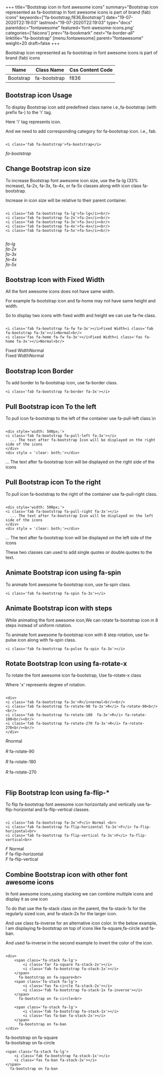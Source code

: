 +++
title="Bootstrap icon in font awesome icons"
summary="Bootstrap icon represented as fa-bootstrap in font awesome icons is part of brand (fab) icons"
keywords=["fa-bootstrap,f836,Bootstrap"]
date="19-07-2020T22:19:03"
lastmod="19-07-2020T22:19:03"
type="docs"
parentdoc="fontawesome"
featured='font-awesome-icons.png'
categories=['faicons']
prev="fa-bookmark"
next="fa-border-all"
linktitle="fa-bootstrap"
[menu.fontawesome]
parent="fontawesome"
weight=20
draft=false
+++


Bootstrap icon represented as fa-bootstrap in font awesome icons is part of brand (fab) icons

<div class='table-responsive'><table class='table'><thead><tr><th>Name</th><th>Class Name</th><th>Css Content Code</th></tr></thead><tbody><tr><td>Bootstrap</td><td>fa-bootstrap</td><td>f836</td></tr></tbody></table></div>



## Bootstrap icon Usage

To display Bootstrap icon add predefined class name i.e.,fa-bootstrap (with prefix fa-) to the 'i' tag.

Here 'i' tag represents icon.

And we need to add corresponding category for fa-bootstrap icon. i.e., fab.


```

<i class='fab fa-bootstrap'>fa-bootstrap</i>
```

<i class='fab fa-bootstrap'>fa-bootstrap</i>




## Change Bootstrap icon size
To increase Bootstrap font awesome icon size, use the fa-lg (33% increase), fa-2x, fa-3x, fa-4x, or fa-5x classes along with icon class fa-bootstrap.

Increase in icon size will be relative to their parent container. 

```

<i class='fab fa-bootstrap fa-lg'>fa-lg</i><br/>
<i class='fab fa-bootstrap fa-2x'>fa-2x</i><br/>
<i class='fab fa-bootstrap fa-3x'>fa-3x</i><br/>
<i class='fab fa-bootstrap fa-4x'>fa-4x</i><br/>
<i class='fab fa-bootstrap fa-5x'>fa-5x</i><br/>
            
```

<i class='fab fa-bootstrap fa-lg'>fa-lg</i><br/>
<i class='fab fa-bootstrap fa-2x'>fa-2x</i><br/>
<i class='fab fa-bootstrap fa-3x'>fa-3x</i><br/>
<i class='fab fa-bootstrap fa-4x'>fa-4x</i><br/>
<i class='fab fa-bootstrap fa-5x'>fa-5x</i><br/>
            



## Bootstrap Icon with Fixed Width 

All the font awesome icons does not have same width.

For example fa-bootstrap icon and fa-home may not have same height and width.

So to display two icons with fixed width and height we can use fa-fw class.


```

<i class='fab fa-bootstrap fa-fw fa-3x'></i>Fixed Width<i class='fab fa-bootstrap fa-3x'></i>Normal<br/>
<i class='fas fa-home fa-fw fa-3x'></i>Fixed Width<i class='fas fa-home fa-3x'></i>Normal<br/>
```

<i class='fab fa-bootstrap fa-fw fa-3x'></i>Fixed Width<i class='fab fa-bootstrap fa-3x'></i>Normal<br/>
<i class='fas fa-home fa-fw fa-3x'></i>Fixed Width<i class='fas fa-home fa-3x'></i>Normal<br/>



## Bootstrap Icon Border 

To add border to fa-bootstrap icon, use fa-border class.


```
<i class='fab fa-bootstrap fa-border fa-3x'></i>

```
<i class='fab fa-bootstrap fa-border fa-3x'></i>





## Pull Bootstrap icon To the left

To pull icon fa-bootstrap to the left of the container use fa-pull-left class.\n

```

<div style='width: 500px;'>
<i class='fab fa-bootstrap fa-pull-left fa-3x'></i>
  ... The text after fa-bootstrap Icon will be displayed on the right side of the icons
</div>
<div style = 'clear: both;'></div>
```

<div style='width: 500px;'>
<i class='fab fa-bootstrap fa-pull-left fa-3x'></i>
  ... The text after fa-bootstrap Icon will be displayed on the right side of the icons
</div>
<div style = 'clear: both;'></div>




## Pull Bootstrap icon To the right
To pull icon fa-bootstrap to the right of the container use fa-pull-right class.

```

<div style='width: 500px;'>
<i class='fab fa-bootstrap fa-pull-right fa-3x'></i>
  ... The text after fa-bootstrap Icon will be displayed on the left side of the icons
</div>
<div style = 'clear: both;'></div>
```

<div style='width: 500px;'>
<i class='fab fa-bootstrap fa-pull-right fa-3x'></i>
  ... The text after fa-bootstrap Icon will be displayed on the left side of the icons
</div>
<div style = 'clear: both;'></div>

These two classes can used to add single quotes or double quotes to the text.


## Animate Bootstrap icon using fa-spin
To animate font awesome fa-bootstrap icon, use fa-spin class.

```
<i class='fab fa-bootstrap fa-spin fa-3x'></i>
```
<i class='fab fa-bootstrap fa-spin fa-3x'></i>




## Animate Bootstrap icon with steps
While animating the font awesome icon,We can rotate fa-bootstrap icon in 8 steps instead of uniform rotation.

To animate font awesome fa-bootstrap icon with 8 step rotation, use fa-pulse icon along with fa-spin class.


```
<i class='fab fa-bootstrap fa-pulse fa-spin fa-3x'></i>

```
<i class='fab fa-bootstrap fa-pulse fa-spin fa-3x'></i>





## Rotate Bootstrap Icon using fa-rotate-x
To rotate the font awesome icon fa-bootstrap, Use fa-rotate-x class

Where 'x' represents degree of rotation.


```

<div>
<i class='fab fa-bootstrap fa-3x'>R</i>normal<br/><br/>
<i class='fab fa-bootstrap fa-rotate-90 fa-3x'>R</i> fa-rotate-90<br/><br/> 
<i class='fab fa-bootstrap fa-rotate-180  fa-3x'>R</i> fa-rotate-180<br/><br/> 
<i class='fab fa-bootstrap fa-rotate-270 fa-3x'>R</i> fa-rotate-270<br/><br/>
</div>
```

<div>
<i class='fab fa-bootstrap fa-3x'>R</i>normal<br/><br/>
<i class='fab fa-bootstrap fa-rotate-90 fa-3x'>R</i> fa-rotate-90<br/><br/> 
<i class='fab fa-bootstrap fa-rotate-180  fa-3x'>R</i> fa-rotate-180<br/><br/> 
<i class='fab fa-bootstrap fa-rotate-270 fa-3x'>R</i> fa-rotate-270<br/><br/>
</div>




## Flip Bootstrap Icon using fa-flip-*
To flip fa-bootstrap font awesome icon horizontally and vertically use fa-flip-horizontal and fa-flip-vertical classes. 

```

<i class='fab fa-bootstrap fa-3x'>F</i> Normal <br>
<i class='fab fa-bootstrap fa-flip-horizontal fa-3x'>F</i> fa-flip-horizontal<br>
<i class='fab fa-bootstrap fa-flip-vertical fa-3x'>F</i> fa-flip-vertical<br>
```

<i class='fab fa-bootstrap fa-3x'>F</i> Normal <br>
<i class='fab fa-bootstrap fa-flip-horizontal fa-3x'>F</i> fa-flip-horizontal<br>
<i class='fab fa-bootstrap fa-flip-vertical fa-3x'>F</i> fa-flip-vertical<br>




## Combine Bootstrap icon with other font awesome icons
In font awesome icons,using stacking we can combine multiple icons and display it as one icon 

To do that use the fa-stack class on the parent, the fa-stack-1x for the regularly sized icon, and fa-stack-2x for the larger icon.

And use class fa-inverse for an alternative icon color. 
In the below example, I am displaying fa-bootstrap on top of icons like fa-square,fa-circle and fa-ban.

And used fa-inverse in the second example to invert the color of the icon.

```

<div>
    <span class='fa-stack fa-lg'>
        <i class='far fa-square fa-stack-2x'></i>
        <i class='fab fa-bootstrap fa-stack-1x'></i>
    </span>
      fa-bootstrap on fa-square<br>
    <span class='fa-stack fa-lg'>
        <i class='fas fa-circle fa-stack-2x'></i>
        <i class='fab fa-bootstrap fa-stack-1x fa-inverse'></i>
    </span>
      fa-bootstrap on fa-circle<br>

    <span class='fa-stack fa-lg'>
        <i class='fab fa-bootstrap fa-stack-1x'></i>
        <i class='fas fa-ban fa-stack-2x'></i>
    </span>
      fa-bootstrap on fa-ban
</div>
```

<div>
    <span class='fa-stack fa-lg'>
        <i class='far fa-square fa-stack-2x'></i>
        <i class='fab fa-bootstrap fa-stack-1x'></i>
    </span>
      fa-bootstrap on fa-square<br>
    <span class='fa-stack fa-lg'>
        <i class='fas fa-circle fa-stack-2x'></i>
        <i class='fab fa-bootstrap fa-stack-1x fa-inverse'></i>
    </span>
      fa-bootstrap on fa-circle<br>

    <span class='fa-stack fa-lg'>
        <i class='fab fa-bootstrap fa-stack-1x'></i>
        <i class='fas fa-ban fa-stack-2x'></i>
    </span>
      fa-bootstrap on fa-ban
</div>






